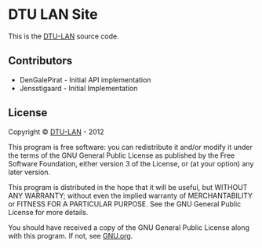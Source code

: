 DTU LAN Site
======

This is the [DTU-LAN](http://dtu-lan.dk) source code. 

Contributors
------
- DenGalePirat - Initial API implementation
- Jensstigaard - Initial Implementation

License
------
Copyright © [DTU-LAN](http://www.dtu-lan.dk) - 2012

This program is free software: you can redistribute it and/or modify
it under the terms of the GNU General Public License as published by
the Free Software Foundation, either version 3 of the License, or
(at your option) any later version.

This program is distributed in the hope that it will be useful,
but WITHOUT ANY WARRANTY; without even the implied warranty of
MERCHANTABILITY or FITNESS FOR A PARTICULAR PURPOSE.  See the
GNU General Public License for more details.

You should have received a copy of the GNU General Public License
along with this program.  If not, see [GNU.org](http://www.gnu.org/licenses).
